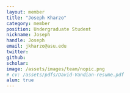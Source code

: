 ```yaml
---
layout: member
title: "Joseph Kharzo"
category: member 
position: Undergraduate Student
nickname: Joseph
handle: Joseph
email: jkharzo@asu.edu
twitter: 
github: 
scholar: 
image: /assets/images/team/nopic.png
# cv: /assets/pdfs/David-Vandian-resume.pdf
alum: true
---
```

